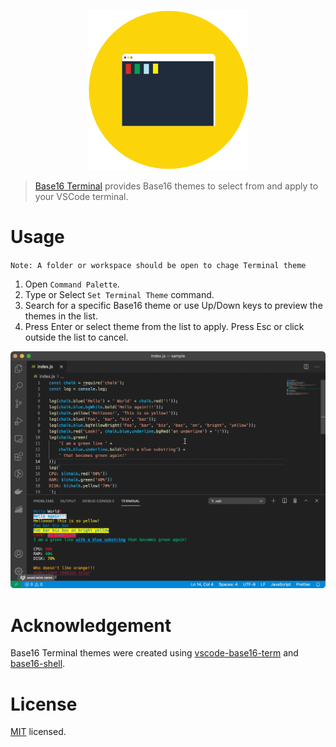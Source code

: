 <p align="center">
  <img src="https://raw.githubusercontent.com/piyush-bhatt/vscode-base16-terminal/main/media/icon/icon.png" alt="Base16 Terminal Logo" /></a>
</p>

> [Base16 Terminal](https://marketplace.visualstudio.com/items?itemName=piyush-bhatt.base16-terminal) provides Base16 themes to select from and apply to your VSCode terminal.

# Usage

`Note: A folder or workspace should be open to chage Terminal theme`

1. Open `Command Palette`.
2. Type or Select `Set Terminal Theme` command.
3. Search for a specific Base16 theme or use Up/Down keys to preview the themes in the list.
4. Press Enter or select theme from the list to apply. Press Esc or click outside the list to cancel.

<p align="center">
  <img src="https://raw.githubusercontent.com/piyush-bhatt/vscode-base16-terminal/main/media/readme/Set_Terminal_Theme.gif" alt="Set Terminal Theme" />
</p>

# Acknowledgement

Base16 Terminal themes were created using [vscode-base16-term](https://github.com/Glitchbone/vscode-base16-term) and [base16-shell](https://github.com/chriskempson/base16-shell).

# License

[MIT](https://raw.githubusercontent.com/piyush-bhatt/vscode-base16-terminal/main/LICENSE) licensed.
